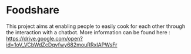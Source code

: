# Foodshare

This project aims at enabling people to easily cook for each other through the interaction with a chatbot. More information can be found here : https://drive.google.com/open?id=1oV_VCbWdZcDqvfwy682mouRRxIAPWsFr

